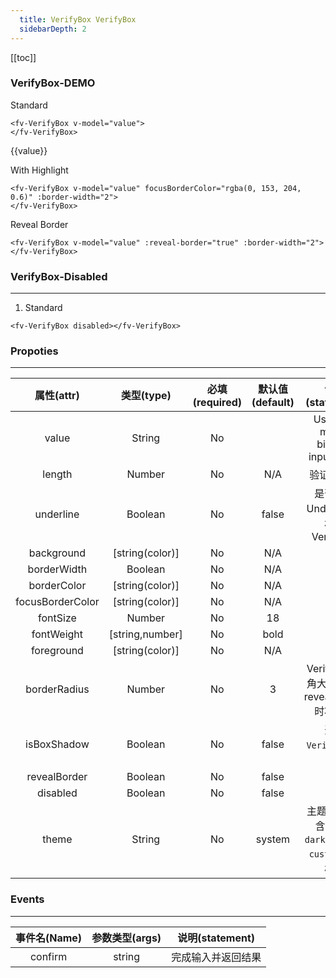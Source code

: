 ```yaml
---
  title: VerifyBox VerifyBox
  sidebarDepth: 2
---
```

  
[[toc]]

### VerifyBox-DEMO 

<script>
export default {
    data () {
        return {
            value: ""
        }
    }
}
</script>


<ClientOnly>


Standard


<ClientOnly>
<fv-VerifyBox v-model="value">
</fv-VerifyBox>
</ClientOnly>

```vue
<fv-VerifyBox v-model="value">
</fv-VerifyBox>
```

<p>{{value}}</p>


With Highlight


<ClientOnly>
<fv-VerifyBox v-model="value" focusBorderColor="rgba(0, 153, 204, 0.6)" :border-width="2">
</fv-VerifyBox>
</ClientOnly>

```vue
<fv-VerifyBox v-model="value" focusBorderColor="rgba(0, 153, 204, 0.6)" :border-width="2">
</fv-VerifyBox>
```

Reveal Border


<ClientOnly>
<fv-VerifyBox v-model="value" :reveal-border="true" :border-width="2">
</fv-VerifyBox>
</ClientOnly>

```vue
<fv-VerifyBox v-model="value" :reveal-border="true" :border-width="2">
</fv-VerifyBox>
```


### VerifyBox-Disabled
---
1. Standard


<ClientOnly>
<fv-VerifyBox disabled></fv-VerifyBox>
</ClientOnly>

```vue
<fv-VerifyBox disabled></fv-VerifyBox>
```


</ClientOnly>


### Propoties
---
|    属性(attr)    |             类型(type)             | 必填(required) | 默认值(default) |               说明(statement)               |
|:----------------:|:----------------------------------:|:--------------:|:---------------:|:-------------------------------------------:|
|      value       |              String              |       No       |                 |      Using v-model binding input value      |
|      length      |              Number              |       No       |       N/A       |                 验证码长度                  |
|    underline     |             Boolean              |       No       |      false      |      是否开启Underline风格的VerifyBox       |
|    background    |          [string(color)]           |       No       |       N/A       |                                             |
|   borderWidth    |             Boolean              |       No       |       N/A       |                                             |
|   borderColor    |          [string(color)]           |       No       |       N/A       |                                             |
| focusBorderColor |          [string(color)]           |       No       |       N/A       |                                             |
|     fontSize     |              Number              |       No       |       18        |                                             |
|    fontWeight    |          [string,number]           |       No       |      bold       |                                             |
|    foreground    |          [string(color)]           |       No       |       N/A       |                                             |
|   borderRadius   |              Number              |       No       |        3        | VerifyBox圆角大小, 启用revealBorder时将失效 |
|   isBoxShadow    |             Boolean              |       No       |      false      |             开启`VerifyBox`阴影             |
|   revealBorder   |             Boolean              |       No       |      false      |                                             |
|     disabled     |             Boolean              |       No       |      false      |                                             |
|     theme     | String |       No       |     system      |       主题样式, 包含`light`, `dark`, `system`, `custom`几种样式              |

### Events
---
| 事件名(Name) | 参数类型(args) |  说明(statement)   |
|:------------:|:--------------:|:------------------:|
|   confirm    |     string     | 完成输入并返回结果 |
  
